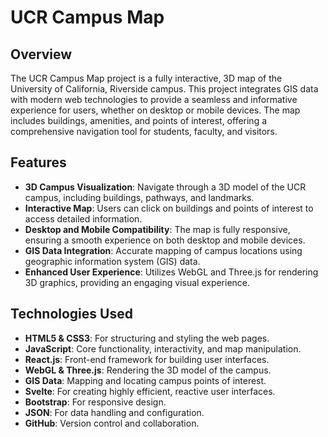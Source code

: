 # UCR Campus Map

## Overview
The UCR Campus Map project is a fully interactive, 3D map of the University of California, Riverside campus. This project integrates GIS data with modern web technologies to provide a seamless and informative experience for users, whether on desktop or mobile devices. The map includes buildings, amenities, and points of interest, offering a comprehensive navigation tool for students, faculty, and visitors.

## Features
- **3D Campus Visualization**: Navigate through a 3D model of the UCR campus, including buildings, pathways, and landmarks.
- **Interactive Map**: Users can click on buildings and points of interest to access detailed information.
- **Desktop and Mobile Compatibility**: The map is fully responsive, ensuring a smooth experience on both desktop and mobile devices.
- **GIS Data Integration**: Accurate mapping of campus locations using geographic information system (GIS) data.
- **Enhanced User Experience**: Utilizes WebGL and Three.js for rendering 3D graphics, providing an engaging visual experience.

## Technologies Used
- **HTML5 & CSS3**: For structuring and styling the web pages.
- **JavaScript**: Core functionality, interactivity, and map manipulation.
- **React.js**: Front-end framework for building user interfaces.
- **WebGL & Three.js**: Rendering the 3D model of the campus.
- **GIS Data**: Mapping and locating campus points of interest.
- **Svelte**: For creating highly efficient, reactive user interfaces.
- **Bootstrap**: For responsive design.
- **JSON**: For data handling and configuration.
- **GitHub**: Version control and collaboration.


